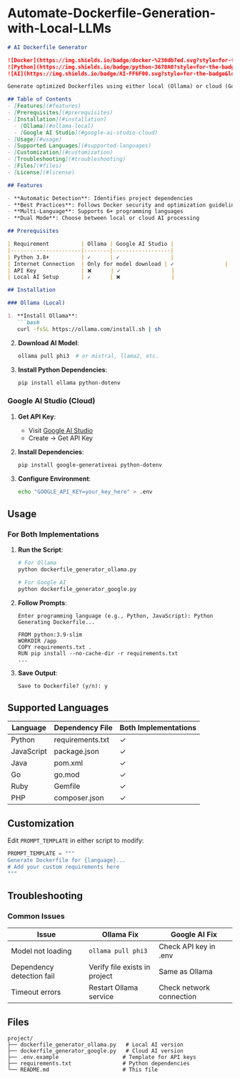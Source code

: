 # Automate-Dockerfile-Generation-with-Local-LLMs

```markdown
# AI Dockerfile Generator

![Docker](https://img.shields.io/badge/docker-%230db7ed.svg?style=for-the-badge&logo=docker&logoColor=white)
![Python](https://img.shields.io/badge/python-3670A0?style=for-the-badge&logo=python&logoColor=ffdd54)
![AI](https://img.shields.io/badge/AI-FF6F00.svg?style=for-the-badge&logo=openai&logoColor=white)

Generate optimized Dockerfiles using either local (Ollama) or cloud (Google AI Studio) AI models.

## Table of Contents
- [Features](#features)
- [Prerequisites](#prerequisites)
- [Installation](#installation)
  - [Ollama](#ollama-local)
  - [Google AI Studio](#google-ai-studio-cloud)
- [Usage](#usage)
- [Supported Languages](#supported-languages)
- [Customization](#customization)
- [Troubleshooting](#troubleshooting)
- [Files](#files)
- [License](#license)

## Features

- **Automatic Detection**: Identifies project dependencies
- **Best Practices**: Follows Docker security and optimization guidelines
- **Multi-Language**: Supports 6+ programming languages
- **Dual Mode**: Choose between local or cloud AI processing

## Prerequisites

| Requirement          | Ollama | Google AI Studio |
|----------------------|--------|------------------|
| Python 3.8+          | ✓      | ✓                |
| Internet Connection  | Only for model download | ✓                |
| API Key              | ❌      | ✓                |
| Local AI Setup       | ✓      | ❌                |

## Installation

### Ollama (Local)

1. **Install Ollama**:
   ```bash
   curl -fsSL https://ollama.com/install.sh | sh
   ```

2. **Download AI Model**:
   ```bash
   ollama pull phi3  # or mistral, llama2, etc.
   ```

3. **Install Python Dependencies**:
   ```bash
   pip install ollama python-dotenv
   ```

### Google AI Studio (Cloud)

1. **Get API Key**:
   - Visit [Google AI Studio](https://aistudio.google.com/)
   - Create → Get API Key

2. **Install Dependencies**:
   ```bash
   pip install google-generativeai python-dotenv
   ```

3. **Configure Environment**:
   ```bash
   echo "GOOGLE_API_KEY=your_key_here" > .env
   ```

## Usage

### For Both Implementations

1. **Run the Script**:
   ```bash
   # For Ollama
   python dockerfile_generator_ollama.py

   # For Google AI
   python dockerfile_generator_google.py
   ```

2. **Follow Prompts**:
   ```
   Enter programming language (e.g., Python, JavaScript): Python
   Generating Dockerfile...
   
   FROM python:3.9-slim
   WORKDIR /app
   COPY requirements.txt .
   RUN pip install --no-cache-dir -r requirements.txt
   ...
   ```

3. **Save Output**:
   ```
   Save to Dockerfile? (y/n): y
   ```

## Supported Languages

| Language   | Dependency File | Both Implementations |
|------------|-----------------|----------------------|
| Python     | requirements.txt| ✓                    |
| JavaScript | package.json    | ✓                    |
| Java       | pom.xml         | ✓                    |
| Go         | go.mod          | ✓                    |
| Ruby       | Gemfile         | ✓                    |
| PHP        | composer.json   | ✓                    |

## Customization

Edit `PROMPT_TEMPLATE` in either script to modify:

```python
PROMPT_TEMPLATE = """
Generate Dockerfile for {language}...
# Add your custom requirements here
"""
```

## Troubleshooting

### Common Issues

| Issue                     | Ollama Fix                     | Google AI Fix                     |
|---------------------------|--------------------------------|-----------------------------------|
| Model not loading         | `ollama pull phi3`             | Check API key in .env             |
| Dependency detection fail | Verify file exists in project  | Same as Ollama                    |
| Timeout errors           | Restart Ollama service         | Check network connection          |

## Files

```
project/
├── dockerfile_generator_ollama.py   # Local AI version
├── dockerfile_generator_google.py   # Cloud AI version
├── .env.example                    # Template for API keys
├── requirements.txt                # Python dependencies
└── README.md                       # This file
```

